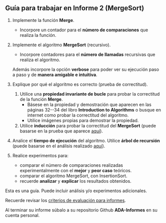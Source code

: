 ## Guía para trabajar en Informe 2 (MergeSort)
1. Implemente la función **Merge**.
    - Incorpore un contador para el **número de comparaciones** que realiza la función.
2. Implemente el algoritmo **MergeSort** (recursivo). 
    - Incorpore contadores para el **número de llamadas** recursivas que realiza el algoritmo.

    Además incorpore la opción **verbose** para poder ver su ejecución paso a paso y de **manera amigable e intuitiva**.

3. Explique por qué el algoritmo es correcto (prueba de correctitud). 
    1. Utilice una **propiedad invariante de bucle** para probar la correctitud de la función **Merge**. 
       - Básese en la propiedad y demostración que aparecen en las páginas 32--34 del libro **Introduction to Algorithms** o busque en internet como probar la correctitud del algoritmo. 
       - Utilice imágenes propias para demostrar la propiedad.
    2. Utilice **inducción** para probar la correctitud del **MergeSort** (puede basarse en la prueba que aparece [aquí](https://chartreuse-goal-d5c.notion.site/MergeSort-13d9d94873ba4c589043c93650a768d2)).
4. Analice el **tiempo de ejecución** del algoritmo. Utilice **árbol de recursión** (puede basarse en el análisis realizado [aquí](https://chartreuse-goal-d5c.notion.site/MergeSort-13d9d94873ba4c589043c93650a768d2)).
5. Realice experimentos para:
    - comparar el número de comparaciones realizadas experimentalmente con el **mejor** y **peor caso** teóricos.
    - comparar el algoritmo MergeSort, con InsertionSort.
    - recuerde **analizar** y **explicar** los resultados obtenidos.

Esta es una guía. Puede incluir análisis y/o experimentos adicionales.

Recuerde revisar los [criterios de evaluación para informes](https://github.com/rilianx/ADA/blob/main/Gu%C3%ADas%20para%20Informes/CriteriosEvaluacion.md).

Al terminar su informe súbalo a su repositorio Github **ADA-Informes** en su cuenta personal.
